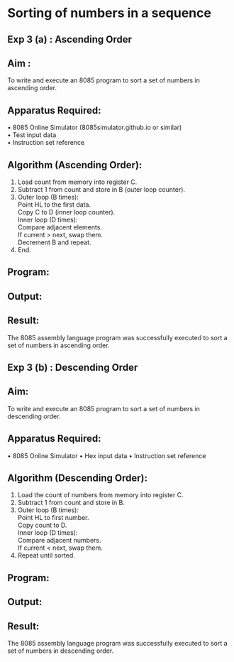 # Sorting of numbers in a sequence
## Exp 3 (a) : Ascending Order
## Aim :
To write and execute an 8085 program to sort a set of numbers in ascending order.
## Apparatus Required:
•	8085 Online Simulator (8085simulator.github.io or similar)
<br>•	Test input data
<br>•	Instruction set reference
## Algorithm (Ascending Order):
1.	Load count from memory into register C.
2.	Subtract 1 from count and store in B (outer loop counter).
3.	Outer loop (B times):
<br>Point HL to the first data.
<br>Copy C to D (inner loop counter).
<br>Inner loop (D times):
<br>Compare adjacent elements.
<br>If current > next, swap them.
<br>Decrement B and repeat.
4.	End.
## Program:
## Output: 
## Result:
The 8085 assembly language program was successfully executed to sort a set of numbers in ascending order.

## Exp 3 (b) : Descending Order
## Aim:
To write and execute an 8085 program to sort a set of numbers in descending order.
## Apparatus Required:
•	8085 Online Simulator
•	Hex input data
•	Instruction set reference
## Algorithm (Descending Order):
1.	Load the count of numbers from memory into register C.
2.	Subtract 1 from count and store in B.
3.	Outer loop (B times):
<br>Point HL to first number.
<br>Copy count to D.
<br>Inner loop (D times):
<br>Compare adjacent numbers.
<br>If current < next, swap them.
4. Repeat until sorted.
## Program:
## Output: 
## Result:
The 8085 assembly language program was successfully executed to sort a set of numbers in descending order.
